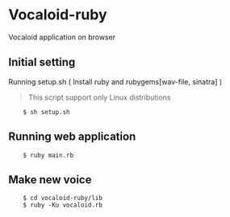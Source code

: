 Vocaloid-ruby
=====================
Vocaloid application on browser

## Initial setting
Running setup.sh ( Install ruby and rubygems[wav-file, sinatra] )

> This script support only Linux distributions

		$ sh setup.sh

## Running web application

		$ ruby main.rb

## Make new voice

		$ cd vocaloid-ruby/lib
		$ ruby -Ku vocaloid.rb
